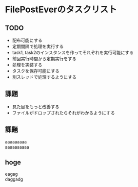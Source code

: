 # FilePostEverのタスクリスト
## TODO
* 配布可能にする
* 定期間隔で処理を実行する
* task1, task2のインスタンスを作ってそれぞれを実行可能にする
* 前回実行時間から定期実行をする
* 処理を実装する
* タスクを保存可能にする
* 別スレッドで処理するようにする


## 課題
* 見た目をもっと改善する
* ファイルがドロップされたらそれがわかるようにする

## 課題
aaaaaaaaa  
aaaaaaaaaa  
## hoge
eagag  
daggadg  


